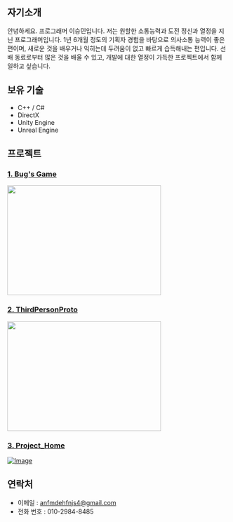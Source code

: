 ## 자기소개
안녕하세요. 프로그래머 이승민입니다. 
저는 원할한 소통능력과 도전 정신과 열정을 지닌 프로그래머입니다.
1년 6개월 정도의 기획자 경험을 바탕으로 의사소통 능력이 좋은 편이며,
새로운 것을 배우거나 익히는데 두려움이 없고 빠르게 습득해내는 편입니다.
선배 동료로부터 많은 것을 배울 수 있고, 개발에 대한 열정이 가득한 프로젝트에서 함께 일하고 싶습니다.

## 보유 기술
- C++ / C#
- DirectX
- Unity Engine
- Unreal Engine

## 프로젝트
### [1. Bug's Game](https://github.com/tbvjchvkfl/Personal_Project/tree/master/Bug_Game)
  [<img src = "https://github.com/tbvjchvkfl/ReamMe/assets/137769043/00c3965a-70b6-48e3-b72f-b1bbd805cd16" width = "350" height = "250">](https://github.com/tbvjchvkfl/Personal_Project/tree/master/Bug_Game)

### [2. ThirdPersonProto](https://github.com/tbvjchvkfl/UE5_TimeTravleHunter)
[<img src = "https://github.com/user-attachments/assets/8759c434-26d3-41c8-aa50-0209136f2a0d" width = "350" height = "250">](https://github.com/tbvjchvkfl/UE5_TimeTravleHunter)

### [3. Project_Home](https://github.com/tbvjchvkfl/UnityEngine_Project/tree/main)
[![Image](https://github.com/user-attachments/assets/392df47d-bd3e-46f0-bca2-a106ef917b63)](https://github.com/tbvjchvkfl/UnityEngine_Project/tree/main)

## 연락처
- 이메일 : anfmdehfnjs4@gmail.com
- 전화 번호 : 010-2984-8485
